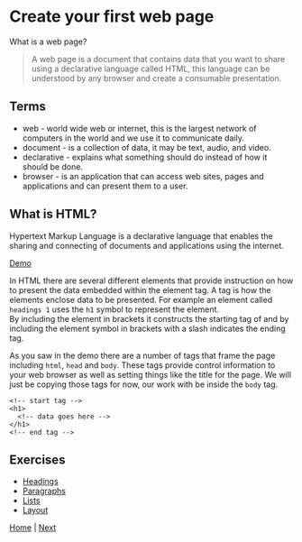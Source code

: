 # Create your first web page

What is a web page?

> A web page is a document that contains data that you want to share using a declarative 
language called HTML, this language can be understood by any browser and create a consumable 
presentation.

## Terms 

* web - world wide web or internet, this is the largest network of computers in the world and we use it to communicate daily.
* document - is a collection of data, it may be text, audio, and video.
* declarative - explains what something should do instead of how it should be done.
* browser - is an application that can access web sites, pages and applications and can present them to a user.

## What is HTML?

Hypertext Markup Language is a declarative language that enables the sharing and connecting of documents and applications using the internet.

[Demo](demo)

In HTML there are several different elements that provide instruction on how to
present the data embedded within the element tag. 
A tag is how the elements enclose data to be presented. 
For example an element called `headings 1` uses the `h1` symbol to represent the element.  
By including the element in brackets it constructs the starting tag of and by including the element symbol in brackets with a slash indicates the ending tag.

As you saw in the demo there are a number of tags that frame the page including `html`, `head` and `body`. 
These tags provide control information to your web browser as well as setting things like the title for the page.
We will just be copying those tags for now, our work with be inside the `body` tag.
```
<!-- start tag -->
<h1>
  <!-- data goes here -->
</h1>
<!-- end tag -->
```

## Exercises

- [Headings](1)
- [Paragraphs](2)
- [Lists](3)
- [Layout](4)

[Home](/) | [Next](/2-first-web-site/)
